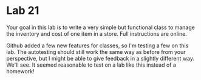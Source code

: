 # Lab 21

Your goal in this lab is to write a very simple but functional class to manage the inventory and cost of one item in a store. Full instructions are online.

Github added a few new features for classes, so I'm testing a few on this lab. The autotesting should still work the same way as before from your perspective, but I might be able to give feedback in a slightly different way. We'll see. It seemed reasonable to test on a lab like this instead of a homework!
